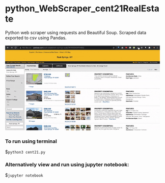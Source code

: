 # python_WebScraper_cent21RealEstate
Python web scraper using requests and Beautiful Soup. Scraped data exported to csv using Pandas. 
<br><br> 
![python_WebScraper_cent21RealEstate](demo/demo.gif)
<br>
### To run using terminal
$`python3 cent21.py` <br>
### Alternatively view and run using jupyter notebook:
$`jupyter notebook` <br>  

